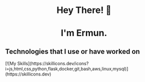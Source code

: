 <h1 align='center'>Hey There! 👋<h1>
<p align='center'>I'm Ermun.</p>

<h2>Technologies that I use or have worked on</h2>
[![My Skills](https://skillicons.dev/icons?i=js,html,css,python,flask,docker,git,bash,aws,linux,mysql)](https://skillicons.dev)


